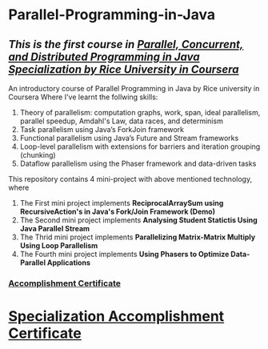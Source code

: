 # Parallel-Programming-in-Java

## _This is the first course in [Parallel, Concurrent, and Distributed Programming in Java Specialization by Rice University in Coursera](https://www.coursera.org/specializations/pcdp)_

An introductory course of  Parallel Programming in Java by Rice university in Coursera 
Where I've learnt the follwing skills:
1. Theory of parallelism: computation graphs, work, span, ideal parallelism, parallel speedup, Amdahl's Law, data races, and determinism
2. Task parallelism using Java’s ForkJoin framework
3. Functional parallelism using Java’s Future and Stream frameworks
4. Loop-level parallelism with extensions for barriers and iteration grouping (chunking)
5. Dataflow parallelism using the Phaser framework and data-driven tasks

This repository contains 4 mini-project with above mentioned technology, where
1. The First mini project implements __ReciprocalArraySum using RecursiveAction's in Java's Fork/Join Framework (Demo)__
2. The Second mini project implements __Analysing Student Statictis Using Java Parallel Stream__
3. The Thrid mini project implements  __Parallelizing Matrix-Matrix Multiply Using Loop Parallelism__
4. The Fourth mini project implements __Using Phasers to Optimize Data-Parallel Applications__



### [Accomplishment Certificate](https://github.com/mmncoder/Coursera-Certificates/blob/master/3.1.%20Parallel%20Programming%20in%20Java.pdf)

# [Specialization Accomplishment Certificate](https://github.com/mmncoder/Coursera-Certificates/blob/master/3.4.%20Parallel%2C%20Concurrent%2C%20and%20Distributed%20Specialization.pdf)
